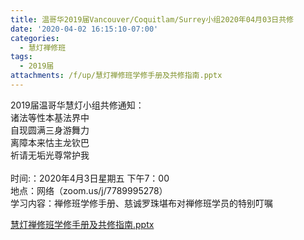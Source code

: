 ```yaml
---
title: 温哥华2019届Vancouver/Coquitlam/Surrey小组2020年04月03日共修
date: '2020-04-02 16:15:10-07:00'
categories:
  - 慧灯禅修班
tags:
  - 2019届
attachments: /f/up/慧灯禅修班学修手册及共修指南.pptx
---
```

2019届温哥华慧灯小组共修通知：\
诸法等性本基法界中\
自现圆满三身游舞力\
离障本来怙主龙钦巴\
祈请无垢光尊常护我\
\
时间:：2020年4月3日星期五 下午7：00\
地点：网络（zoom.us/j/7789995278）\
学习内容：禅修班学修手册、慈诚罗珠堪布对禅修班学员的特别叮嘱

[慧灯禅修班学修手册及共修指南.pptx](/f/up/慧灯禅修班学修手册及共修指南.pptx)